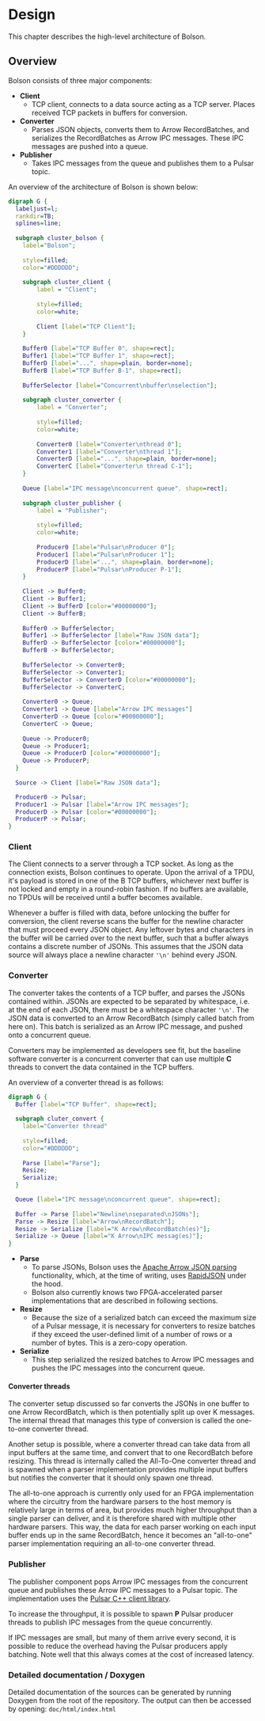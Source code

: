 # Design

This chapter describes the high-level architecture of Bolson.

## Overview

Bolson consists of three major components:

- **Client**
    - TCP client, connects to a data source acting as a TCP server. Places
      received TCP packets in buffers for conversion.
- **Converter**
    - Parses JSON objects, converts them to Arrow RecordBatches, and serializes
      the RecordBatches as Arrow IPC messages. These IPC messages are pushed
      into a queue.
- **Publisher**
    - Takes IPC messages from the queue and publishes them to a Pulsar topic.

An overview of the architecture of Bolson is shown below:

```dot process Overview
digraph G {
  labeljust=l;
  rankdir=TB;
  splines=line;
  
  subgraph cluster_bolson {
    label="Bolson";
    
    style=filled;
    color="#DDDDDD";
    
    subgraph cluster_client {
        label = "Client";
        
        style=filled;
        color=white;
        
        Client [label="TCP Client"];
    }
    
    Buffer0 [label="TCP Buffer 0", shape=rect];
    Buffer1 [label="TCP Buffer 1", shape=rect];
    BufferD [label="...", shape=plain, border=none];
    BufferB [label="TCP Buffer B-1", shape=rect];
    
    BufferSelector [label="Concurrent\nbuffer\nselection"];
    
    subgraph cluster_converter {
        label = "Converter";
        
        style=filled;
        color=white;
        
        Converter0 [label="Converter\nthread 0"];
        Converter1 [label="Converter\nthread 1"];
        ConverterD [label="...", shape=plain, border=none];
        ConverterC [label="Converter\n thread C-1"];
    }
    
    Queue [label="IPC message\nconcurrent queue", shape=rect];
    
    subgraph cluster_publisher {
        label = "Publisher";
                
        style=filled;
        color=white;
        
        Producer0 [label="Pulsar\nProducer 0"];
        Producer1 [label="Pulsar\nProducer 1"];
        ProducerD [label="...", shape=plain, border=none];
        ProducerP [label="Pulsar\nProducer P-1"];
    }
           
    Client -> Buffer0;
    Client -> Buffer1;
    Client -> BufferD [color="#00000000"];
    Client -> BufferB;
    
    Buffer0 -> BufferSelector;
    Buffer1 -> BufferSelector [label="Raw JSON data"];
    BufferD -> BufferSelector [color="#00000000"];
    BufferB -> BufferSelector;
        
    BufferSelector -> Converter0;
    BufferSelector -> Converter1;
    BufferSelector -> ConverterD [color="#00000000"];
    BufferSelector -> ConverterC;
         
    Converter0 -> Queue;
    Converter1 -> Queue [label="Arrow IPC messages"]
    ConverterD -> Queue [color="#00000000"];
    ConverterC -> Queue;
    
    Queue -> Producer0;
    Queue -> Producer1;
    Queue -> ProducerD [color="#00000000"];
    Queue -> ProducerP;
  }
  
  Source -> Client [label="Raw JSON data"];

  Producer0 -> Pulsar;
  Producer1 -> Pulsar [label="Arrow IPC messages"];
  ProducerD -> Pulsar [color="#00000000"];
  ProducerP -> Pulsar;
}
```

### Client

The Client connects to a server through a TCP socket. As long as the connection
exists, Bolson continues to operate. Upon the arrival of a TPDU, it's payload is
stored in one of the B TCP buffers, whichever next buffer is not locked and
empty in a round-robin fashion. If no buffers are available, no TPDUs will be
received until a buffer becomes available.

Whenever a buffer is filled with data, before unlocking the buffer for
conversion, the client reverse scans the buffer for the newline character that
must proceed every JSON object. Any leftover bytes and characters in the buffer
will be carried over to the next buffer, such that a buffer always contains a
discrete number of JSONs. This assumes that the JSON data source will always
place a newline character `'\n'` behind every JSON.

### Converter

The converter takes the contents of a TCP buffer, and parses the JSONs contained
within. JSONs are expected to be separated by whitespace, i.e. at the end of
each JSON, there must be a whitespace character `'\n'`. The JSON data is
converted to an Arrow RecordBatch (simply called batch from here on). This batch
is serialized as an Arrow IPC message, and pushed onto a concurrent queue.

Converters may be implemented as developers see fit, but the baseline software
converter is a concurrent converter that can use multiple **C** threads to
convert the data contained in the TCP buffers.

An overview of a converter thread is as follows:

```dot process
digraph G {  
  Buffer [label="TCP Buffer", shape=rect];
  
  subgraph cluter_convert {
    label="Converter thread"
    
    style=filled;
    color="#DDDDDD";
    
    Parse [label="Parse"];
    Resize;
    Serialize;
  }

  Queue [label="IPC message\nconcurrent queue", shape=rect];
  
  Buffer -> Parse [label="Newline\nseparated\nJSONs"];
  Parse -> Resize [label="Arrow\nRecordBatch"];
  Resize -> Serialize [label="K Arrow\nRecordBatch(es)"];
  Serialize -> Queue [label="K Arrow\nIPC messag(es)"];
}
```

- **Parse**
    - To parse JSONs, Bolson uses the [Apache Arrow JSON parsing] functionality,
      which, at the time of writing, uses [RapidJSON] under the hood.
    - Bolson also currently knows two FPGA-accelerated parser implementations
      that are described in following sections.
- **Resize**
    - Because the size of a serialized batch can exceed the maximum size of a
      Pulsar message, it is necessary for converters to resize batches if they
      exceed the user-defined limit of a number of rows or a number of bytes.
      This is a zero-copy operation.
- **Serialize**
    - This step serialized the resized batches to Arrow IPC messages and pushes
      the IPC messages into the concurrent queue.

#### Converter threads

The converter setup discussed so far converts the JSONs in one buffer to one
Arrow RecordBatch, which is then potentially split up over K messages. The
internal thread that manages this type of conversion is called the one-to-one
converter thread.

Another setup is possible, where a converter thread can take data from all input
buffers at the same time, and convert that to one RecordBatch before resizing.
This thread is internally called the All-To-One converter thread and is spawned
when a parser implementation provides multiple input buffers but notifies the
converter that it should only spawn one thread.

The all-to-one approach is currently only used for an FPGA implementation where
the circuitry from the hardware parsers to the host memory is relatively large
in terms of area, but provides much higher throughput than a single parser can
deliver, and it is therefore shared with multiple other hardware parsers. This
way, the data for each parser working on each input buffer ends up in the same
RecordBatch, hence it becomes an "all-to-one" parser implementation requiring an
all-to-one converter thread.

### Publisher

The publisher component pops Arrow IPC messages from the concurrent queue and
publishes these Arrow IPC messages to a Pulsar topic. The implementation uses
the [Pulsar C++ client library].

To increase the throughput, it is possible to spawn **P** Pulsar producer
threads to publish IPC messages from the queue concurrently.

If IPC messages are small, but many of them arrive every second, it is possible
to reduce the overhead having the Pulsar producers apply batching. Note well
that this always comes at the cost of increased latency.

### Detailed documentation / Doxygen

Detailed documentation of the sources can be generated by running Doxygen from
the root of the repository. The output can then be accessed by
opening: `doc/html/index.html`


[Apache Arrow JSON parsing]: https://arrow.apache.org/docs/cpp/json.html

[RapidJSON]: https://rapidjson.org

[Pulsar C++ client library]: https://pulsar.apache.org/docs/en/client-libraries-cpp